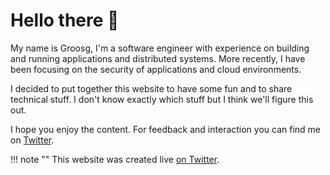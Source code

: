 # Hello there :wave:

My name is Groosg, I'm a software engineer with experience on building and
running applications and distributed systems. More recently, I have been
focusing on the security of applications and cloud environments.

I decided to put together this website to have some fun and to share technical
stuff. I don't know exactly which stuff but I think we'll figure this out.

I hope you enjoy the content. For feedback and interaction you can find me
on [Twitter](https://twitter.com/gr00sg).

!!! note ""
    This website was created live [on Twitter](https://twitter.com/gr00sg/status/1558226720309780480).
